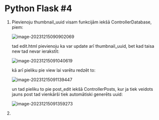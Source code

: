 # Python Flask #4

1. Pievienoju thumbnail_uuid visam funkcijām iekšā ControllerDatabase, piem:

   ![image-20231215090902069](https://s2.loli.net/2023/12/15/piXQRfcDIaAgVqM.png)

   tad edit.html pievienoju ka var update arī thumbnail_uuid, bet kad taisa new tad nevar ierakstīt:

   ![image-20231215091040619](https://s2.loli.net/2023/12/15/ejfwDMBUOZQqkPN.png)

   kā arī pieliku pie view lai varētu redzēt to: 

   ![image-20231215091139447](https://s2.loli.net/2023/12/15/UPnBELd59waQzF8.png)

   un tad pieliku to pie post_edit iekšā ControllerPosts, kur ja tiek veidots jauns post tad vienkārši tiek automātiski generēts uuid:

   ![image-20231215091359273](https://s2.loli.net/2023/12/15/IH6jOSEGBUlwaMD.png)

2. 